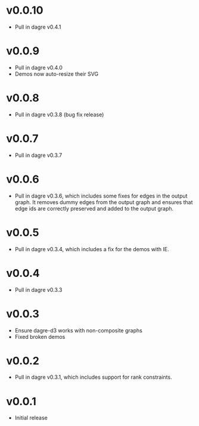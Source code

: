 v0.0.10
=======

* Pull in dagre v0.4.1

v0.0.9
======

* Pull in dagre v0.4.0
* Demos now auto-resize their SVG

v0.0.8
======

* Pull in dagre v0.3.8 (bug fix release)

v0.0.7
======

* Pull in dagre v0.3.7

v0.0.6
======

* Pull in dagre v0.3.6, which includes some fixes for edges in the output
  graph. It removes dummy edges from the output graph and ensures that edge ids
  are correctly preserved and added to the output graph.

v0.0.5
======

* Pull in dagre v0.3.4, which includes a fix for the demos with IE.

v0.0.4
======

* Pull in dagre v0.3.3

v0.0.3
======

* Ensure dagre-d3 works with non-composite graphs
* Fixed broken demos

v0.0.2
======

* Pull in dagre v0.3.1, which includes support for rank constraints.

v0.0.1
======

* Initial release
